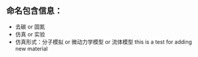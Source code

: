 ## 命名包含信息：
* 去碳 or 固氮
* 仿真 or 实验
* 仿真形式：分子模拟 or 微动力学模型 or 流体模型
this is a test for adding new material

